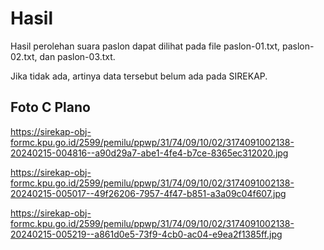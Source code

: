 # Hasil

Hasil perolehan suara paslon dapat dilihat pada file paslon-01.txt, paslon-02.txt, dan paslon-03.txt.

Jika tidak ada, artinya data tersebut belum ada pada SIREKAP.

## Foto C Plano

https://sirekap-obj-formc.kpu.go.id/2599/pemilu/ppwp/31/74/09/10/02/3174091002138-20240215-004816--a90d29a7-abe1-4fe4-b7ce-8365ec312020.jpg

https://sirekap-obj-formc.kpu.go.id/2599/pemilu/ppwp/31/74/09/10/02/3174091002138-20240215-005017--49f26206-7957-4f47-b851-a3a09c04f607.jpg

https://sirekap-obj-formc.kpu.go.id/2599/pemilu/ppwp/31/74/09/10/02/3174091002138-20240215-005219--a861d0e5-73f9-4cb0-ac04-e9ea2f1385ff.jpg
